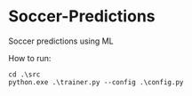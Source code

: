 # Soccer-Predictions
Soccer predictions using ML

How to run:

```
cd .\src
python.exe .\trainer.py --config .\config.py
```